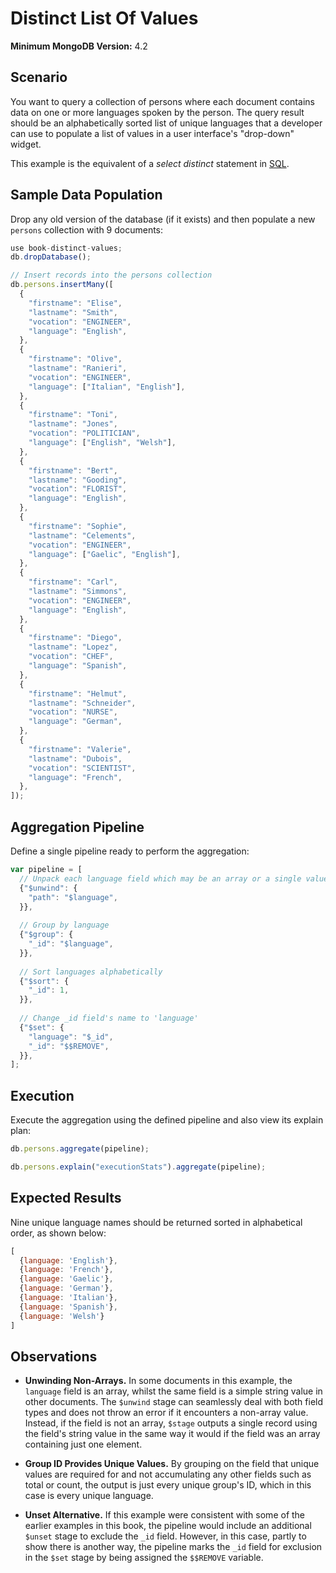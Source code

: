 # Distinct List Of Values

__Minimum MongoDB Version:__ 4.2


## Scenario

You want to query a collection of persons where each document contains data on one or more languages spoken by the person. The query result should be an alphabetically sorted list of unique languages that a developer can use to populate a list of values in a user interface's "drop-down" widget.

This example is the equivalent of a _select distinct_ statement in [SQL](https://en.wikipedia.org/wiki/SQL).


## Sample Data Population

Drop any old version of the database (if it exists) and then populate a new `persons` collection with 9 documents:

```javascript
use book-distinct-values;
db.dropDatabase();

// Insert records into the persons collection
db.persons.insertMany([
  {
    "firstname": "Elise",
    "lastname": "Smith",
    "vocation": "ENGINEER",
    "language": "English",
  },
  {
    "firstname": "Olive",
    "lastname": "Ranieri",
    "vocation": "ENGINEER",
    "language": ["Italian", "English"],
  },
  {
    "firstname": "Toni",
    "lastname": "Jones",
    "vocation": "POLITICIAN",
    "language": ["English", "Welsh"],
  },
  {
    "firstname": "Bert",
    "lastname": "Gooding",
    "vocation": "FLORIST",
    "language": "English",
  },
  {
    "firstname": "Sophie",
    "lastname": "Celements",
    "vocation": "ENGINEER",
    "language": ["Gaelic", "English"],
  },
  {
    "firstname": "Carl",
    "lastname": "Simmons",
    "vocation": "ENGINEER",
    "language": "English",
  },
  {
    "firstname": "Diego",
    "lastname": "Lopez",
    "vocation": "CHEF",
    "language": "Spanish",
  },
  {
    "firstname": "Helmut",
    "lastname": "Schneider",
    "vocation": "NURSE",
    "language": "German",
  },
  {
    "firstname": "Valerie",
    "lastname": "Dubois",
    "vocation": "SCIENTIST",
    "language": "French",
  },
]);  
```


## Aggregation Pipeline

Define a single pipeline ready to perform the aggregation:

```javascript
var pipeline = [
  // Unpack each language field which may be an array or a single value
  {"$unwind": {
    "path": "$language",
  }},
  
  // Group by language
  {"$group": {
    "_id": "$language",
  }},
  
  // Sort languages alphabetically
  {"$sort": {
    "_id": 1,
  }}, 
  
  // Change _id field's name to 'language'
  {"$set": {
    "language": "$_id",
    "_id": "$$REMOVE",     
  }},
];
```


## Execution

Execute the aggregation using the defined pipeline and also view its explain plan:

```javascript
db.persons.aggregate(pipeline);
```

```javascript
db.persons.explain("executionStats").aggregate(pipeline);
```


## Expected Results

Nine unique language names should be returned sorted in alphabetical order, as shown below:

```javascript
[
  {language: 'English'},
  {language: 'French'},
  {language: 'Gaelic'},
  {language: 'German'},
  {language: 'Italian'},
  {language: 'Spanish'},
  {language: 'Welsh'}
]
```


## Observations

 * __Unwinding Non-Arrays.__ In some documents in this example, the `language` field is an array, whilst the same field is a simple string value in other documents. The `$unwind` stage can seamlessly deal with both field types and does not throw an error if it encounters a non-array value. Instead, if the field is not an array, `$stage` outputs a single record using the field's string value in the same way it would if the field was an array containing just one element. 

 * __Group ID Provides Unique Values.__ By grouping on the field that unique values are required for and not accumulating any other fields such as total or count, the output is just every unique group's ID, which in this case is every unique language.

 * __Unset Alternative.__ If this example were consistent with some of the earlier examples in this book, the pipeline would include an additional `$unset` stage to exclude the `_id` field. However, in this case, partly to show there is another way, the pipeline marks the `_id` field for exclusion in the `$set` stage by being assigned the `$$REMOVE` variable.

